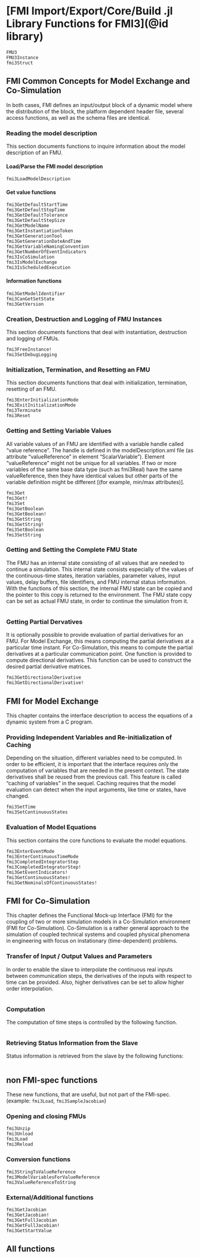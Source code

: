 
# [FMI Import/Export/Core/Build .jl Library Functions for FMI3](@id library)
```@docs
FMU3
FMU3Instance
fmi3Struct
```

## FMI Common Concepts for Model Exchange and Co-Simulation
In both cases, FMI defines an input/output block of a dynamic model where the distribution of the block, the
platform dependent header file, several access functions, as well as the schema files are identical.

### Reading the model description
This section documents functions to inquire information about the model description of an FMU.

#### Load/Parse the FMI model description
```@docs
fmi3LoadModelDescription
```
#### Get value functions
```@docs
fmi3GetDefaultStartTime
fmi3GetDefaultStopTime
fmi3GetDefaultTolerance
fmi3GetDefaultStepSize
fmi3GetModelName
fmi3GetInstantiationToken
fmi3GetGenerationTool
fmi3GetGenerationDateAndTime
fmi3GetVariableNamingConvention
fmi3GetNumberOfEventIndicators
fmi3IsCoSimulation
fmi3IsModelExchange
fmi3IsScheduledExecution
```

#### Information functions


```@docs
fmi3GetModelIdentifier
fmi3CanGetSetState
fmi3GetVersion
```

###  Creation, Destruction and Logging of FMU Instances
This section documents functions that deal with instantiation, destruction and logging of FMUs.

```@docs
fmi3FreeInstance!
fmi3SetDebugLogging

```

### Initialization, Termination, and Resetting an FMU
This section documents functions that deal with initialization, termination, resetting of an FMU.

```@docs
fmi3EnterInitializationMode
fmi3ExitInitializationMode
fmi3Terminate
fmi3Reset
```
### Getting and Setting Variable Values
All variable values of an FMU are identified with a variable handle called “value reference”. The handle is
defined in the modelDescription.xml file (as attribute “valueReference” in element
“ScalarVariable”). Element “valueReference” might not be unique for all variables. If two or more
variables of the same base data type (such as fmi3Real) have the same valueReference, then they
have identical values but other parts of the variable definition might be different [(for example, min/max
attributes)].

```@docs
fmi3Get
fmi3Get!
fmi3Set
fmi3GetBoolean
fmi3GetBoolean!
fmi3GetString
fmi3GetString!
fmi3SetBoolean
fmi3SetString
```


### Getting and Setting the Complete FMU State
The FMU has an internal state consisting of all values that are needed to continue a simulation. This internal state consists especially of the values of the continuous-time states, iteration variables, parameter values, input values, delay buffers, file identifiers, and FMU internal status information. With the functions of this section, the internal FMU state can be copied and the pointer to this copy is returned to the environment. The FMU state copy can be set as actual FMU state, in order to continue the simulation from it.

```@docs
```

### Getting Partial Dervatives
It is optionally possible to provide evaluation of partial derivatives for an FMU. For Model Exchange, this
means computing the partial derivatives at a particular time instant. For Co-Simulation, this means to
compute the partial derivatives at a particular communication point. One function is provided to compute
directional derivatives. This function can be used to construct the desired partial derivative matrices.


```@docs
fmi3GetDirectionalDerivative
fmi3GetDirectionalDerivative!
```

## FMI for Model Exchange

This chapter contains the interface description to access the equations of a dynamic system from a C
program.

###  Providing Independent Variables and Re-initialization of Caching
Depending on the situation, different variables need to be computed. In order to be efficient, it is important that the interface requires only the computation of variables that are needed in the present context. The state derivatives shall be reused from the previous call. This feature is called “caching of variables” in the sequel. Caching requires that the model evaluation can detect when the input arguments, like time or states, have changed.

```@docs
fmi3SetTime
fmi3SetContinuousStates
```

### Evaluation of Model Equations
This section contains the core functions to evaluate the model equations.


```@docs
fmi3EnterEventMode
fmi3EnterContinuousTimeMode
fmi3CompletedIntegratorStep
fmi3CompletedIntegratorStep!
fmi3GetEventIndicators!
fmi3GetContinuousStates!
fmi3GetNominalsOfContinuousStates!
```

## FMI for Co-Simulation
This chapter defines the Functional Mock-up Interface (FMI) for the coupling of two or more simulation
models in a Co-Simulation environment (FMI for Co-Simulation). Co-Simulation is a rather general
approach to the simulation of coupled technical systems and coupled physical phenomena in
engineering with focus on instationary (time-dependent) problems.


### Transfer of Input / Output Values and Parameters
In order to enable the slave to interpolate the continuous real inputs between communication steps, the
derivatives of the inputs with respect to time can be provided. Also, higher derivatives can be set to allow
higher order interpolation.

```@docs
```

### Computation
The computation of time steps is controlled by the following function.

```@docs
```

### Retrieving Status Information from the Slave
Status information is retrieved from the slave by the following functions:

```@docs
```

## non FMI-spec functions
These new functions, that are useful, but not part of the FMI-spec. (example: `fmi3Load`, `fmi3SampleJacobian`)

### Opening and closing FMUs
```@docs
fmi3Unzip
fmi3Unload
fmi3Load
fmi3Reload
```
### Conversion functions

```@docs
fmi3StringToValueReference
fmi3ModelVariablesForValueReference
fmi3ValueReferenceToString
```

### External/Additional functions

```@docs
fmi3GetJacobian
fmi3GetJacobian!
fmi3GetFullJacobian
fmi3GetFullJacobian!
fmi3GetStartValue
```


## All functions

```@index
```
